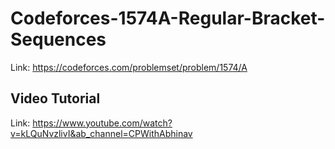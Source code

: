 # Codeforces-1574A-Regular-Bracket-Sequences
Link: https://codeforces.com/problemset/problem/1574/A
## Video Tutorial
Link: https://www.youtube.com/watch?v=kLQuNvzlivI&ab_channel=CPWithAbhinav
